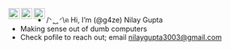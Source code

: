 <a href="https://www.instagram.com/n_nilay0.o/">
  <img align="left" alt="Nilay's Instagram" width="22px" src="https://raw.githubusercontent.com/hussainweb/hussainweb/main/icons/instagram.png" />
</a>
<a href="https://twitter.com/nilaygupta1">
  <img align="left" alt="Nilay Gupta | Twitter" width="22px" src="https://raw.githubusercontent.com/peterthehan/peterthehan/master/assets/twitter.svg" />
</a>
<a href="https://www.linkedin.com/in/nilay-gupta-3003/">
  <img align="left" alt="Nilay Gupta" width="22px" src="https://raw.githubusercontent.com/peterthehan/peterthehan/master/assets/linkedin.svg" />
</a>

- /ᐠ ̥  ̮  ̥ ᐟ\ฅ Hi, I’m (@g4ze) Nilay Gupta
- Making sense out of dumb computers
- Check pofile to reach out; email nilaygupta3003@gmail.com
<!---
argrrghghghhhh kohooootttttt
--->
